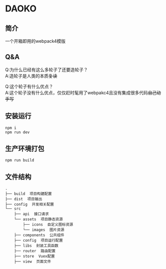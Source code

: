 # DAOKO

## 简介
一个开箱即用的webpack4模版

## Q&A
Q:为什么已经有这么多轮子了还要造轮子？  
A:造轮子是人类的本质~~复读~~

Q:这个轮子有什么优点？  
A:这个轮子没有什么优点，仅仅赶时髦用了webpakc4且没有集成很多代码~~自己动手写~~

## 安装运行
```bush
npm i
npm run dev
```
## 生产环境打包
```bush
npm run build
```

## 文件结构
```shell
.
├── build  项目构建配置
├── dist  项目输出
├── config  开发相关配置
└── src
    ├── api  接口请求
    └── assets  项目静态资源
        ├── icons  自定义图标资源
        └── images  图片资源
    ├── components  公共组件
    ├── config  项目运行配置
    ├── libs  封装工具函数
    ├── router  路由配置
    ├── store  Vuex配置
    ├── view  页面文件
```

